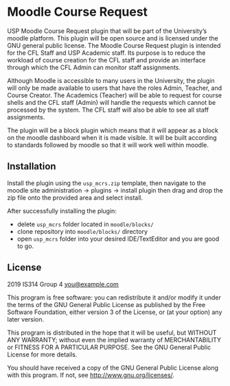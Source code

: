 # Moodle Course Request #

USP Moodle Course Request plugin that will be part of the University’s moodle platform. This plugin will be open source and is licensed under the GNU general public license. The Moodle Course Request plugin is intended for the CFL Staff and USP Academic staff. Its purpose is to reduce the workload of course creation for the CFL staff and provide an interface through which the CFL Admin can monitor staff assignments.

Although Moodle is accessible to many users in the University, the plugin will only be made available to users that have the roles Admin, Teacher, and Course Creator. The Academics (Teacher) will be able to request for course shells and the CFL staff (Admin) will handle the requests which cannot be processed by the system. The CFL staff will also be able to see all staff assignments.

The plugin will be a block plugin which means that it will appear as a block on the moodle dashboard when it is made visible. It will be built according to standards followed by moodle so that it will work well within moodle.

## Installation ##

Install the plugin using the `usp_mcrs.zip` template, then navigate to the moodle site administration -> plugins -> install plugin then drag and drop the zip file onto the provided area and select install. 

After successfully installing the plugin:
  - delete `usp_mcrs` folder located in `moodle/blocks/`
  - clone repository into `moodle/blocks/` directory 
  - open `usp_mcrs` folder into your desired IDE/TextEditor and you are good to go.



## License ##

2019 IS314 Group 4 <you@example.com>

This program is free software: you can redistribute it and/or modify it under
the terms of the GNU General Public License as published by the Free Software
Foundation, either version 3 of the License, or (at your option) any later
version.

This program is distributed in the hope that it will be useful, but WITHOUT ANY
WARRANTY; without even the implied warranty of MERCHANTABILITY or FITNESS FOR A
PARTICULAR PURPOSE.  See the GNU General Public License for more details.

You should have received a copy of the GNU General Public License along with
this program.  If not, see <http://www.gnu.org/licenses/>.
